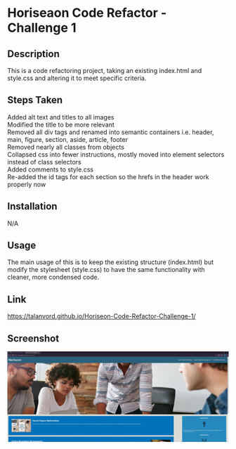 # Horiseaon Code Refactor - Challenge 1

## Description

This is a code refactoring project, taking an existing index.html and style.css and altering it to meet specific criteria. 

## Steps Taken

Added alt text and titles to all images\
Modified the title to be more relevant\
Removed all div tags and renamed into semantic containers i.e. header, main, figure, section, aside, article, footer\
Removed nearly all classes from objects\
Collapsed css into fewer instructions, mostly moved into element selectors instead of class selectors\
Added comments to style.css\
Re-added the id tags for each section so the hrefs in the header work properly now

## Installation

N/A

## Usage

The main usage of this is to keep the existing structure (index.html) but modify the stylesheet (style.css) to have the same functionality with cleaner, more condensed code.


## Link
https://talanvord.github.io/Horiseon-Code-Refactor-Challenge-1/

## Screenshot
![Homework Screenshot](/Homework-1-May-2nd.jpg?raw=true "Homework Screenshot")
